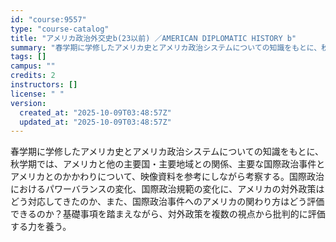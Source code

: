 ```yaml
---
id: "course:9557"
type: "course-catalog"
title: "アメリカ政治外交史b(23以前) ／AMERICAN DIPLOMATIC HISTORY b"
summary: "春学期に学修したアメリカ史とアメリカ政治システムについての知識をもとに、秋学期では、アメリカと他の主要国・主要地域との関係、主要な国際政治事件とアメリカとのかかわりについて、映像資料を参考にしながら考察する。国際政治におけるパワーバランスの…"
tags: []
campus: ""
credits: 2
instructors: []
license: " "
version:
  created_at: "2025-10-09T03:48:57Z"
  updated_at: "2025-10-09T03:48:57Z"
---
```


春学期に学修したアメリカ史とアメリカ政治システムについての知識をもとに、秋学期では、アメリカと他の主要国・主要地域との関係、主要な国際政治事件とアメリカとのかかわりについて、映像資料を参考にしながら考察する。国際政治におけるパワーバランスの変化、国際政治規範の変化に、アメリカの対外政策はどう対応してきたのか、また、国際政治事件へのアメリカの関わり方はどう評価できるのか？基礎事項を踏まえながら、対外政策を複数の視点から批判的に評価する力を養う。
